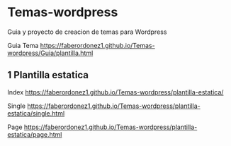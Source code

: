 # Temas-wordpress
Guia y proyecto de creacion de temas para Wordpress

Guia Tema
https://faberordonez1.github.io/Temas-wordpress/Guia/plantilla.html


## 1 Plantilla estatica


Index https://faberordonez1.github.io/Temas-wordpress/plantilla-estatica/

Single https://faberordonez1.github.io/Temas-wordpress/plantilla-estatica/single.html

Page https://faberordonez1.github.io/Temas-wordpress/plantilla-estatica/page.html
